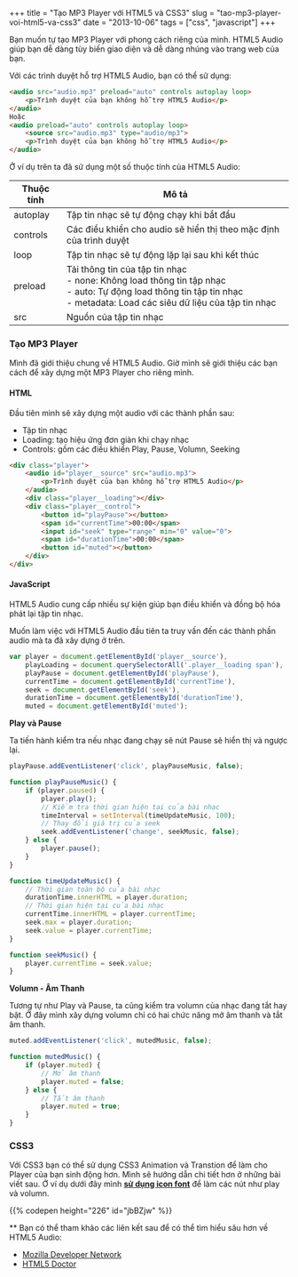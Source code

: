 +++
title = "Tạo MP3 Player với HTML5 và CSS3"
slug = "tao-mp3-player-voi-html5-va-css3"
date = "2013-10-06"
tags = ["css", "javascript"]
+++

Bạn muốn tự tạo MP3 Player với phong cách riêng của mình. HTML5 Audio giúp bạn dễ dàng tùy biến giao diện và dễ dàng nhúng vào trang web của bạn.

Với các trình duyệt hỗ trợ HTML5 Audio, bạn có thể sử dụng:

~~~html
<audio src="audio.mp3" preload="auto" controls autoplay loop>
	<p>Trình duyệt của bạn không hỗ trợ HTML5 Audio</p>
</audio>
Hoặc
<audio preload="auto" controls autoplay loop>
	<source src="audio.mp3" type="audio/mp3">
	<p>Trình duyệt của bạn không hỗ trợ HTML5 Audio</p>
</audio>
~~~

Ở ví dụ trên ta đã sử dụng một số thuộc tính của HTML5 Audio:

Thuộc tính| Mô tả
--- | ---
autoplay | Tập tin nhạc sẽ tự động chạy khi bắt đầu
controls | Các điều khiển cho audio sẽ hiển thị theo mặc định của trình duyệt
loop | Tập tin nhạc sẽ tự động lặp lại sau khi kết thúc
preload | Tải thông tin của tập tin nhạc <br> - none: Không load thông tin tập nhạc <br> - auto: Tự động load thông tin tập tin nhạc <br> - metadata: Load các siêu dữ liệu của tập tin nhạc
src | Nguồn của tập tin nhạc

### Tạo MP3 Player

Mình đã giới thiệu chung về HTML5 Audio. Giờ mình sẽ giới thiệu các bạn cách để xây dựng một MP3 Player cho riêng mình.

#### HTML

Đầu tiên mình sẽ xây dựng một audio với các thành phần sau:

- Tập tin nhạc
- Loading: tạo hiệu ứng đơn giản khi chạy nhạc
- Controls: gồm các điều khiển Play, Pause, Volumn, Seeking

~~~html
<div class="player">
	<audio id="player__source" src="audio.mp3">
		<p>Trình duyệt của bạn không hỗ trợ HTML5 Audio</p>
	</audio>
	<div class="player__loading"></div>
	<div class="player__control">
		<button id="playPause"></button>
		<span id="currentTime">00:00</span>
		<input id="seek" type="range" min="0" value="0">
		<span id="durationTime">00:00</span>
		<button id="muted"></button>
	</div>
</div>
~~~

#### JavaScript

HTML5 Audio cung cấp nhiều sự kiện giúp bạn điều khiển và đồng bộ hóa phát lại tập tin nhạc.

Muốn làm việc với HTML5 Audio đầu tiên ta truy vấn đến các thành phần audio mà ta đã xây dựng ở trên.

~~~javascript
var player = document.getElementById('player__source'),
	playLoading = document.querySelectorAll('.player__loading span'),
	playPause = document.getElementById('playPause'),
	currentTime = document.getElementById('currentTime'),
	seek = document.getElementById('seek'),
	durationTime = document.getElementById('durationTime'),
	muted = document.getElementById('muted');
~~~

**Play và Pause**

Ta tiến hành kiểm tra nếu nhạc đang chạy sẽ nút Pause sẽ hiển thị và ngược lại.

~~~javascript
playPause.addEventListener('click', playPauseMusic, false);

function playPauseMusic() {
	if (player.paused) {
		player.play();
		// Kiểm tra thời gian hiện tại của bài nhạc
		timeInterval = setInterval(timeUpdateMusic, 100);
		// Thay đổi giá trị của seek
		seek.addEventListener('change', seekMusic, false);
	} else {
		player.pause();
	}
}

function timeUpdateMusic() {
	// Thời gian toàn bộ của bài nhạc
	durationTime.innerHTML = player.duration;
	// Thời gian hiện tại của bài nhạc
	currentTime.innerHTML = player.currentTime;
	seek.max = player.duration;
	seek.value = player.currentTime;
}

function seekMusic() {
	player.currentTime = seek.value;
}
~~~

**Volumn - Âm Thanh**

Tương tự như Play và Pause, ta cũng kiểm tra volumn của nhạc đang tắt hay bật. Ở đây mình xây dựng volumn chỉ có hai chức năng mở âm thanh và tắt âm thanh.

~~~javascript
muted.addEventListener('click', mutedMusic, false);

function mutedMusic() {
	if (player.muted) {
		// Mở âm thanh
		player.muted = false;
	} else {
		// Tắt âm thanh
		player.muted = true;
	}
}
~~~

### CSS3

Với CSS3 bạn có thể sử dụng CSS3 Animation và Transtion để làm cho Player của bạn sinh động hơn. Mình sẽ hướng dẫn chi tiết hơn ở những bài viết sau. Ở ví dụ dưới đây mình **[sử dụng icon font](/blog/su-dung-icon-fonts/)** để làm các nút như play và volumn.

{{% codepen height="226" id="jbBZjw" %}}

** Bạn có thể tham khảo các liên kết sau để có thể tìm hiểu sâu hơn về HTML5 Audio:

- [Mozilla Developer Network](https://developer.mozilla.org/en-US/docs/Web/Guide/API/DOM/Events/Media_events)
- [HTML5 Doctor](http://html5doctor.com/html5-audio-the-state-of-play/)
